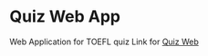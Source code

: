 
# Quiz Web App

Web Application for TOEFL quiz
Link for [Quiz Web](https://aidilfirman.github.io/Quiz-Web-App/)